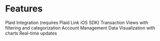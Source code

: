 # Features

Plaid Integration (requires Plaid Link iOS SDK)
Transaction Views with filtering and categorization
Account Management
Data Visualization with charts
Real-time updates
